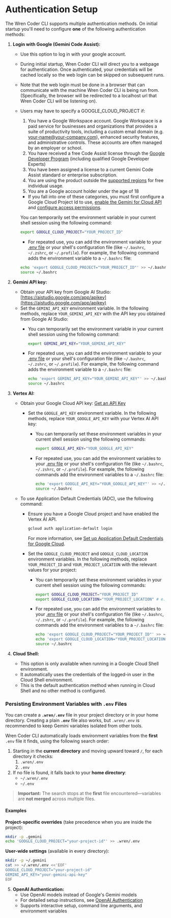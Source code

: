 # Authentication Setup

The Wren Coder CLI supports multiple authentication methods. On initial startup you'll need to configure **one** of the following authentication methods:

1. **Login with Google (Gemini Code Assist):**
   - Use this option to log in with your google account.
   - During initial startup, Wren Coder CLI will direct you to a webpage for authentication. Once authenticated, your credentials will be cached locally so the web login can be skipped on subsequent runs.
   - Note that the web login must be done in a browser that can communicate with the machine Wren Coder CLI is being run from. (Specifically, the browser will be redirected to a localhost url that Wren Coder CLI will be listening on).
   - <a id="workspace-gca">Users may have to specify a GOOGLE_CLOUD_PROJECT if:</a>
     1. You have a Google Workspace account. Google Workspace is a paid service for businesses and organizations that provides a suite of productivity tools, including a custom email domain (e.g. <your-name@your-company.com>), enhanced security features, and administrative controls. These accounts are often managed by an employer or school.
     1. You have received a free Code Assist license through the [Google Developer Program](https://developers.google.com/program/plans-and-pricing) (including qualified Google Developer Experts)
     1. You have been assigned a license to a current Gemini Code Assist standard or enterprise subscription.
     1. You are using the product outside the [supported regions](https://developers.google.com/gemini-code-assist/resources/available-locations) for free individual usage.
     1. You are a Google account holder under the age of 18
     - If you fall into one of these categories, you must first configure a Google Cloud Project Id to use, [enable the Gemini for Cloud API](https://cloud.google.com/gemini/docs/discover/set-up-gemini#enable-api) and [configure access permissions](https://cloud.google.com/gemini/docs/discover/set-up-gemini#grant-iam).

     You can temporarily set the environment variable in your current shell session using the following command:

     ```bash
     export GOOGLE_CLOUD_PROJECT="YOUR_PROJECT_ID"
     ```
     - For repeated use, you can add the environment variable to your [.env file](#persisting-environment-variables-with-env-files) or your shell's configuration file (like `~/.bashrc`, `~/.zshrc`, or `~/.profile`). For example, the following command adds the environment variable to a `~/.bashrc` file:

     ```bash
     echo 'export GOOGLE_CLOUD_PROJECT="YOUR_PROJECT_ID"' >> ~/.bashrc
     source ~/.bashrc
     ```

2. **<a id="gemini-api-key"></a>Gemini API key:**
   - Obtain your API key from Google AI Studio: [https://aistudio.google.com/app/apikey](https://aistudio.google.com/app/apikey)
   - Set the `GEMINI_API_KEY` environment variable. In the following methods, replace `YOUR_GEMINI_API_KEY` with the API key you obtained from Google AI Studio:
     - You can temporarily set the environment variable in your current shell session using the following command:

       ```bash
       export GEMINI_API_KEY="YOUR_GEMINI_API_KEY"
       ```

     - For repeated use, you can add the environment variable to your [.env file](#persisting-environment-variables-with-env-files) or your shell's configuration file (like `~/.bashrc`, `~/.zshrc`, or `~/.profile`). For example, the following command adds the environment variable to a `~/.bashrc` file:

       ```bash
       echo 'export GEMINI_API_KEY="YOUR_GEMINI_API_KEY"' >> ~/.bashrc
       source ~/.bashrc
       ```

3. **Vertex AI:**
   - Obtain your Google Cloud API key: [Get an API Key](https://cloud.google.com/vertex-ai/generative-ai/docs/start/api-keys?usertype=newuser)
     - Set the `GOOGLE_API_KEY` environment variable. In the following methods, replace `YOUR_GOOGLE_API_KEY` with your Vertex AI API key:
       - You can temporarily set these environment variables in your current shell session using the following commands:

         ```bash
         export GOOGLE_API_KEY="YOUR_GOOGLE_API_KEY"
         ```

       - For repeated use, you can add the environment variables to your [.env file](#persisting-environment-variables-with-env-files) or your shell's configuration file (like `~/.bashrc`, `~/.zshrc`, or `~/.profile`). For example, the following commands add the environment variables to a `~/.bashrc` file:

         ```bash
         echo 'export GOOGLE_API_KEY="YOUR_GOOGLE_API_KEY"' >> ~/.bashrc
         source ~/.bashrc
         ```

   - To use Application Default Credentials (ADC), use the following command:
     - Ensure you have a Google Cloud project and have enabled the Vertex AI API.

       ```bash
       gcloud auth application-default login
       ```

       For more information, see [Set up Application Default Credentials for Google Cloud](https://cloud.google.com/docs/authentication/provide-credentials-adc).

     - Set the `GOOGLE_CLOUD_PROJECT` and `GOOGLE_CLOUD_LOCATION` environment variables. In the following methods, replace `YOUR_PROJECT_ID` and `YOUR_PROJECT_LOCATION` with the relevant values for your project:
       - You can temporarily set these environment variables in your current shell session using the following commands:

         ```bash
         export GOOGLE_CLOUD_PROJECT="YOUR_PROJECT_ID"
         export GOOGLE_CLOUD_LOCATION="YOUR_PROJECT_LOCATION" # e.g., us-central1
         ```

       - For repeated use, you can add the environment variables to your [.env file](#persisting-environment-variables-with-env-files) or your shell's configuration file (like `~/.bashrc`, `~/.zshrc`, or `~/.profile`). For example, the following commands add the environment variables to a `~/.bashrc` file:

         ```bash
         echo 'export GOOGLE_CLOUD_PROJECT="YOUR_PROJECT_ID"' >> ~/.bashrc
         echo 'export GOOGLE_CLOUD_LOCATION="YOUR_PROJECT_LOCATION"' >> ~/.bashrc
         source ~/.bashrc
         ```

4. **Cloud Shell:**
   - This option is only available when running in a Google Cloud Shell environment.
   - It automatically uses the credentials of the logged-in user in the Cloud Shell environment.
   - This is the default authentication method when running in Cloud Shell and no other method is configured.

### Persisting Environment Variables with `.env` Files

You can create a **`.wren/.env`** file in your project directory or in your home directory. Creating a plain **`.env`** file also works, but `.wren/.env` is recommended to keep Gemini variables isolated from other tools.

Wren Coder CLI automatically loads environment variables from the **first** `.env` file it finds, using the following search order:

1. Starting in the **current directory** and moving upward toward `/`, for each directory it checks:
   1. `.wren/.env`
   2. `.env`
2. If no file is found, it falls back to your **home directory**:
   - `~/.wren/.env`
   - `~/.env`

> **Important:** The search stops at the **first** file encountered—variables are **not merged** across multiple files.

#### Examples

**Project-specific overrides** (take precedence when you are inside the project):

```bash
mkdir -p .gemini
echo 'GOOGLE_CLOUD_PROJECT="your-project-id"' >> .wren/.env
```

**User-wide settings** (available in every directory):

```bash
mkdir -p ~/.gemini
cat >> ~/.wren/.env <<'EOF'
GOOGLE_CLOUD_PROJECT="your-project-id"
GEMINI_API_KEY="your-gemini-api-key"
EOF
```

5. **OpenAI Authentication:**
   - Use OpenAI models instead of Google's Gemini models
   - For detailed setup instructions, see [OpenAI Authentication](./openai-auth.md)
   - Supports interactive setup, command line arguments, and environment variables
